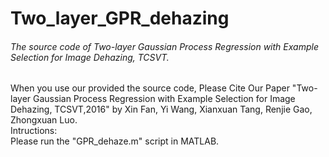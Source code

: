 # Two_layer_GPR_dehazing
###### The source code of Two-layer Gaussian Process Regression with Example Selection for Image Dehazing, TCSVT. 
When you use our provided the source code, Please Cite Our Paper "Two-layer Gaussian Process Regression with Example Selection for Image Dehazing, TCSVT,2016" by Xin Fan, Yi Wang, Xianxuan Tang, Renjie Gao, Zhongxuan Luo.   
Intructions:  
Please run the "GPR_dehaze.m" script in MATLAB.


